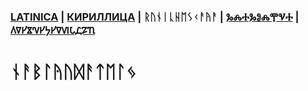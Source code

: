 ### [LATINICA](../Latn/Nablyudatelj.md) | [КИРИЛЛИЦА](../Cyrl/Nablyudatelj.md) | ᚱᚢᚾᛁᚳᚺᛖᛊᚲᚨᚤᚨ | [ⰃⰎⰀⰃⰑⰎⰉⰜⰀ](../Glag/Nablyudatelj.md) | [𐍓𐍠𐍔𐍮𐍝𐍔𐍟𐍔𐍠𐍜𐍡𐍚𐍐𐍴](../Perm/Nablyudatelj.md)

#  ᚾᚨᛒᛚᚤᚢᛞᚨᛏᛖᛚᛃ

